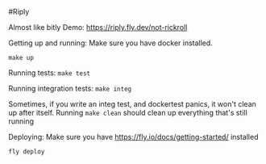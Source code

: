 #Riply

Almost like bitly
Demo: https://riply.fly.dev/not-rickroll

Getting up and running:
Make sure you have docker installed.

```make up```

Running tests:
```make test```

Running integration tests:
```make integ```

Sometimes, if you write an integ test, and dockertest panics, it won't clean up after itself. 
Running `make clean` should clean up everything that's still running 

Deploying:
Make sure you have https://fly.io/docs/getting-started/ installed

`fly deploy`
